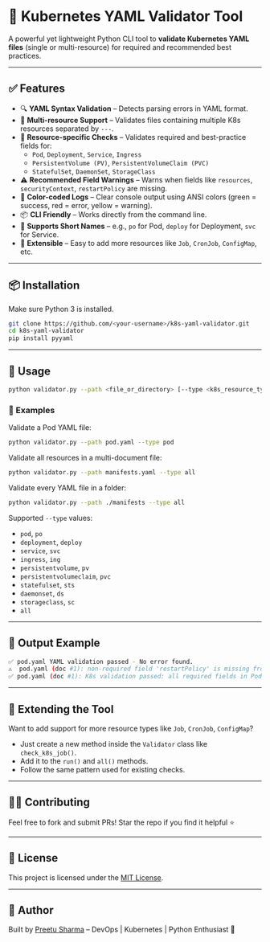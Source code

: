 # 🚀 Kubernetes YAML Validator Tool

A powerful yet lightweight Python CLI tool to **validate Kubernetes YAML files** (single or multi-resource) for required and recommended best practices.

---

## ✅ Features

- 🔍 **YAML Syntax Validation** – Detects parsing errors in YAML format.
- 🧩 **Multi-resource Support** – Validates files containing multiple K8s resources separated by `---`.
- 🧾 **Resource-specific Checks** – Validates required and best-practice fields for:
  - `Pod`, `Deployment`, `Service`, `Ingress`
  - `PersistentVolume (PV)`, `PersistentVolumeClaim (PVC)`
  - `StatefulSet`, `DaemonSet`, `StorageClass`
- ⚠️ **Recommended Field Warnings** – Warns when fields like `resources`, `securityContext`, `restartPolicy` are missing.
- 🎨 **Color-coded Logs** – Clear console output using ANSI colors (green = success, red = error, yellow = warning).
- 📦 **CLI Friendly** – Works directly from the command line.
- 🔀 **Supports Short Names** – e.g., `po` for Pod, `deploy` for Deployment, `svc` for Service.
- 🧱 **Extensible** – Easy to add more resources like `Job`, `CronJob`, `ConfigMap`, etc.

---

## 📦 Installation

Make sure Python 3 is installed.

```bash
git clone https://github.com/<your-username>/k8s-yaml-validator.git
cd k8s-yaml-validator
pip install pyyaml
```

---

## 🚀 Usage

```bash
python validator.py --path <file_or_directory> [--type <k8s_resource_type>]
```

### 🔹 Examples

Validate a Pod YAML file:

```bash
python validator.py --path pod.yaml --type pod
```

Validate all resources in a multi-document file:

```bash
python validator.py --path manifests.yaml --type all
```

Validate every YAML file in a folder:

```bash
python validator.py --path ./manifests --type all
```

Supported `--type` values:

- `pod`, `po`
- `deployment`, `deploy`
- `service`, `svc`
- `ingress`, `ing`
- `persistentvolume`, `pv`
- `persistentvolumeclaim`, `pvc`
- `statefulset`, `sts`
- `daemonset`, `ds`
- `storageclass`, `sc`
- `all`

---

## 📂 Output Example

```bash
✅ pod.yaml YAML validation passed - No error found.
⚠️  pod.yaml (doc #1): non-required field 'restartPolicy' is missing from Pod spec.
✅ pod.yaml (doc #1): K8s validation passed: all required fields in Pod spec are present.
```

---

## 🧱 Extending the Tool

Want to add support for more resource types like `Job`, `CronJob`, `ConfigMap`?

- Just create a new method inside the `Validator` class like `check_k8s_job()`.
- Add it to the `run()` and `all()` methods.
- Follow the same pattern used for existing checks.

---

## 👨‍💻 Contributing

Feel free to fork and submit PRs! Star the repo if you find it helpful ⭐

---

## 🪪 License

This project is licensed under the [MIT License](LICENSE).

---

## 🙌 Author

Built by [Preetu Sharma](https://github.com/<your-username>) – DevOps | Kubernetes | Python Enthusiast 🚀